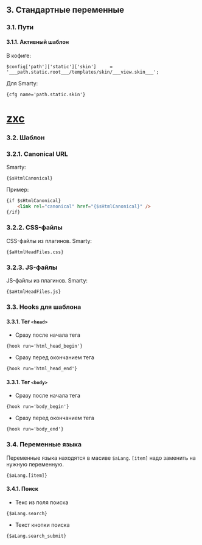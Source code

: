 ## 3. Стандартные переменные ##

### 3.1. Пути ###
#### 3.1.1. Активный шаблон ####
В кофиге:
```
$config['path']['static']['skin']     = '___path.static.root___/templates/skin/___view.skin___';
```
Для Smarty:
```smarty
{cfg name='path.static.skin'}
```

# [zxc](#zxxc)

### 3.2. Шаблон ###
### 3.2.1. Canonical URL ###
Smarty:
```smarty
{$sHtmlCanonical}
```
Пример:
```html
{if $sHtmlCanonical}
    <link rel="canonical" href="{$sHtmlCanonical}" />
{/if}
```

### 3.2.2. CSS-файлы ###
CSS-файлы из плагинов.
Smarty:
```smarty
{$aHtmlHeadFiles.css}
```

### 3.2.3. JS-файлы ###
JS-файлы из плагинов.
Smarty:
```smarty
{$aHtmlHeadFiles.js}
```

### 3.3. Hooks для шаблона ###
#### 3.3.1. Тег `<head>` ####
 * Сразу после начала тега 
```smarty
{hook run='html_head_begin'}
```
 * Сразу перед окончанием тега
```smarty
{hook run='html_head_end'}
```

#### 3.3.1. Тег `<body>` ####
 * Сразу после начала тега 
```smarty
{hook run='body_begin'}
```
 * Сразу перед окончанием тега
```smarty
{hook run='body_end'}
```

###  <a name="zxxc"></a>3.4. Переменные языка ###
Переменные языка находятся в масиве ``$aLang``. ``[item]`` надо заменить на нужную переменную.
```smarty
{$aLang.[item]}
```

#### 3.4.1. Поиск ####
 * Текс из поля поиска
```smarty
{$aLang.search}
```
 * Текст кнопки поиска
```smarty
{$aLang.search_submit}
```
